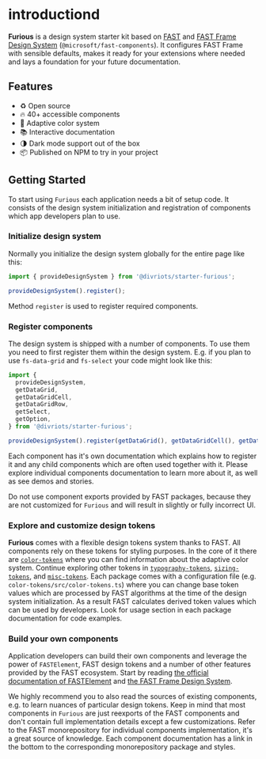 # introductiond

**Furious** is a design system starter kit based on [FAST](https://www.fast.design/) and [FAST Frame Design System](https://www.fast.design/docs/design-systems/fast-frame/) (`@microsoft/fast-components`). It configures FAST Frame with sensible defaults, makes it ready for your extensions where needed and lays a foundation for your future documentation.

## Features

- ♻️ Open source
- 🔥 40+ accessible components
- 🎨 Adaptive color system
- 📚 Interactive documentation
- 🌗 Dark mode support out of the box
- 📦 Published on NPM to try in your project

## Getting Started

To start using `Furious` each application needs a bit of setup code. It consists of the design system initialization and registration of components which app developers plan to use.

### Initialize design system

Normally you initialize the design system globally for the entire page like this:

```ts
import { provideDesignSystem } from '@divriots/starter-furious';

provideDesignSystem().register();
```

Method `register` is used to register required components.

### Register components

The design system is shipped with a number of components. To use them you need to first register them within the design system. E.g. if you plan to use `fs-data-grid` and `fs-select` your code might look like this:

```ts
import {
  provideDesignSystem,
  getDataGrid,
  getDataGridCell,
  getDataGridRow,
  getSelect,
  getOption,
} from '@divriots/starter-furious';

provideDesignSystem().register(getDataGrid(), getDataGridCell(), getDataGridRow(), getSelect(), getOption());
```

Each component has it's own documentation which explains how to register it and any child components which are often used together with it. Please explore individual components documentation to learn more about it, as well as see demos and stories.

Do not use component exports provided by FAST packages, because they are not customized for `Furious` and will result in slightly or fully incorrect UI.

### Explore and customize design tokens

**Furious** comes with a flexible design tokens system thanks to FAST. All components rely on these tokens for styling purposes. In the core of it there are [`color-tokens`](../../color-tokens/doc/color-tokens.md) where you can find information about the adaptive color system. Continue exploring other tokens in [`typography-tokens`](../../typography-tokens/doc/typography-tokens.md), [`sizing-tokens`](../../sizing-tokens/doc/sizing-tokens.md), and [`misc-tokens`](../../misc-tokens/doc/misc-tokens.md). Each package comes with a configuration file (e.g. `color-tokens/src/color-tokens.ts`) where you can change base token values which are processed by FAST algorithms at the time of the design system initialization. As a result FAST calculates derived token values which can be used by developers. Look for usage section in each package documentation for code examples.

### Build your own components

Application developers can build their own components and leverage the power of `FASTElement`, FAST design tokens and a number of other features provided by the FAST ecosystem. Start by reading [the official documentation of FASTElement](https://www.fast.design/docs/fast-element/getting-started/) and [the FAST Frame Design System](https://www.fast.design/docs/design-systems/fast-frame/).

We highly recommend you to also read the sources of existing components, e.g. to learn nuances of particular design tokens. Keep in mind that most components in `Furious` are just reexports of the FAST components and don't contain full implementation details except a few customizations. Refer to the FAST monorepository for individual components implementation, it's a great source of knowledge. Each component documentation has a link in the bottom to the corresponding monorepository package and styles.
